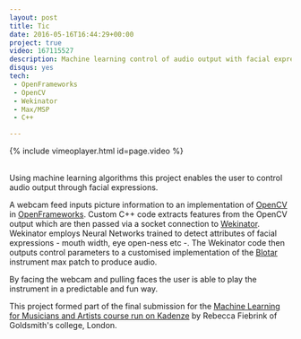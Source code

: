 ```yaml
---
layout: post
title: Tic
date: 2016-05-16T16:44:29+00:00
project: true
video: 167115527
description: Machine learning control of audio output with facial expressions.
disqus: yes
tech:
 - OpenFrameworks
 - OpenCV
 - Wekinator
 - Max/MSP
 - C++

---
```


{% include vimeoplayer.html id=page.video %}

<br/>
Using machine learning algorithms this project enables the user to control audio output through facial expressions.

A webcam feed inputs picture information to an implementation of [OpenCV](http://opencv.org/) in [OpenFrameworks](http://openframeworks.cc/). Custom C++ code extracts features from the OpenCV output which are then passed via a socket connection to [Wekinator](http://www.wekinator.org/). Wekinator employs Neural Networks trained to detect attributes of facial expressions - mouth width, eye open-ness etc -. The Wekinator code then outputs control parameters to a customised implementation of the [Blotar](http://www.maxobjects.com/?v=objects&id_objet=136) instrument max patch to produce audio. 

By facing the webcam and pulling faces the user is able to play the instrument in a predictable and fun way.

This project formed part of the final submission for the [Machine Learning for Musicians and Artists course run on Kadenze](https://www.kadenze.com/courses/machine-learning-for-musicians-and-artists/info) by Rebecca Fiebrink of Goldsmith's college, London. 


